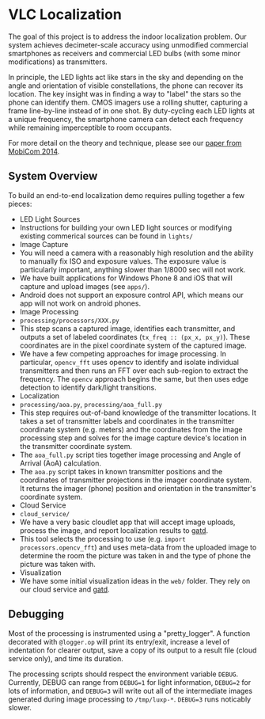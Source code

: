 VLC Localization
================

The goal of this project is to address the indoor localization problem. Our
system achieves decimeter-scale accuracy using unmodified commercial
smartphones as receivers and commercial LED bulbs (with some minor
modifications) as transmitters.

In principle, the LED lights act like stars in the sky and depending on the
angle and orientation of visible constellations, the phone can recover its
location. The key insight was in finding a way to "label" the stars so the phone
can identify them. CMOS imagers use a rolling shutter, capturing a frame
line-by-line instead of in one shot. By duty-cycling each LED lights at a unique
frequency, the smartphone camera can detect each frequency while remaining
imperceptible to room occupants.

For more detail on the theory and technique, please see our [paper from MobiCom
2014](http://lab11.eecs.umich.edu/content/pubs/kuo14luxapose.pdf).

System Overview
---------------

To build an end-to-end localization demo requires pulling together a few pieces:

 * LED Light Sources
  * Instructions for building your own LED light sources or modifying existing
    commerical sources can be found in `lights/`
 * Image Capture
  * You will need a camera with a reasonably high resolution and the
    ability to manually fix ISO and exposure values. The exposure value is
    particularly important, anything slower than 1/8000 sec will not work.
  * We have built applications for Windows Phone 8 and iOS that will capture
    and upload images (see `apps/`).
  * Android does not support an exposure control API, which means our app will not work on android phones.
 * Image Processing
  * `processing/processors/XXX.py`
  * This step scans a captured image, identifies each transmitter, and
    outputs a set of labeled coordinates (`tx_freq :: (px_x, px_y)`). These
    coordinates are in the pixel coordinate system of the captured image.
  * We have a few competing approaches for image processing. In particular, `opencv_fft` uses opencv to identify and isolate individual transmitters and then runs an FFT over each sub-region to extract the frequency. The `opencv` approach begins the same, but then uses edge detection to identify dark/light transitions. 
 * Localization
  * `processing/aoa.py`, `processing/aoa_full.py`
  * This step requires out-of-band knowledge of the transmitter locations.
    It takes a set of transmitter labels and coordinates in the
    transmitter coordinate system (e.g. meters) and the coordinates from
    the image processing step and solves for the image capture device's
    location in the transmitter coordinate system.
  * The `aoa_full.py` script ties together image processing and Angle of Arrival (AoA) calculation.
  * The `aoa.py` script takes in known transmitter positions and the coordinates of transmitter projections in the imager coordinate system. It returns the imager (phone) position and orientation in the transmitter's coordinate system.
 * Cloud Service
  * `cloud_service/`
  * We have a very basic cloudlet app that will accept image uploads, process
    the image, and report localization results to [gatd].
  * This tool selects the processing to use (e.g. `import processors.opencv_fft`) and uses meta-data from the uploaded image to determine the room the picture was taken in and the type of phone the picture was taken with.
 * Visualization
  * We have some initial visualization ideas in the `web/` folder. They
    rely on our cloud service and [gatd][gatd].

[gatd]: https://github.com/lab11/gatd/ "GATD Homepage"


Debugging
---------

Most of the processing is instrumented using a "pretty_logger". A function decorated with `@logger.op` will print its entry/exit, increase a level of indentation for clearer output, save a copy of its output to a result file (cloud service only), and time its duration.

The processing scripts should respect the environment variable `DEBUG`. Currently, DEBUG can range from `DEBUG=1` for light information, `DEBUG=2` for lots of information, and `DEBUG=3` will write out all of the intermediate images generated during image processing to `/tmp/luxp-*`. `DEBUG=3` runs noticably slower.
